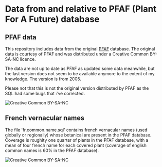 # Data from and relative to PFAF (Plant For A Future) database


## PFAF data
This repository includes data from the original [PFAF](http://pfaf.org) database. The original data is courtesy of PFAF and was distributed under a Creative Common BY-SA-NC licence. 

The data are not up to date as PFAF as updated some data meanwhile, but the last version does not seem to be available anymore to the extent of my knowledge. The version is from 2005.

Please not that this is not the original version distributed by PFAF as the SQL had some bugs that i've corrected.

![Creative Common BY-SA-NC](https://licensebuttons.net/l/by-nc-sa/3.0/80x15.png)

## French vernacular names

The file 'fr.common.name.sql' contains french vernacular names (used globally or regionally) whose botanical are present in the PFAF database. Coverage is roughlty one quarter of plants in the PFAF database, with a mean of four french name for each covered plant (coverage of english common names is 60% in the PFAF database).

![Creative Common BY-SA-NC](https://licensebuttons.net/l/by-nc-sa/3.0/80x15.png)
